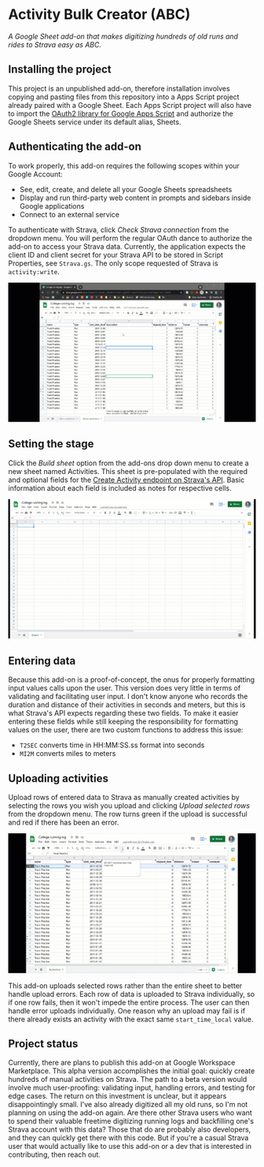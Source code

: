 # Activity Bulk Creator (ABC)

*A Google Sheet add-on that makes digitizing hundreds of old runs and rides to Strava easy as ABC.*

## Installing the project

This project is an unpublished add-on, therefore installation involves copying and pasting files from this repository into a Apps Script project already paired with a Google Sheet. Each Apps Script project will also have to import the [OAuth2 library for Google Apps Script](https://script.google.com/macros/library/d/1B7FSrk5Zi6L1rSxxTDgDEUsPzlukDsi4KGuTMorsTQHhGBzBkMun4iDF/41) and authorize the Google Sheets service under its default alias, Sheets. 

## Authenticating the add-on

To work properly, this add-on requires the following scopes within your Google Account:

* See, edit, create, and delete all your Google Sheets spreadsheets
* Display and run third-party web content in prompts and sidebars inside Google applications
* Connect to an external service

To authenticate with Strava, click *Check Strava connection* from the dropdown menu. You will perform the regular OAuth dance to authorize the add-on to access your Strava data. Currently, the application expects the client ID and client secret for your Strava API to be stored in Script Properties, see `Strava.gs`. The only scope requested of Strava is `activity:write`.

![Authenticate with Strava](assets/authenticate.gif)

## Setting the stage

Click the *Build sheet* option from the add-ons drop down menu to create a new sheet named Activities. This sheet is pre-populated with the required and optional fields for the [Create Activity endpoint on Strava's API](https://developers.strava.com/docs/reference/#api-Activities-createActivity). Basic information about each field is included as notes for respective cells.

![Creating a sheet for uploading Strava activities](assets/create-sheet.gif)

## Entering data

Because this add-on is a proof-of-concept, the onus for properly formatting input values calls upon the user. This version does very little in terms of validating and facilitating user input. I don't know anyone who records the duration and distance of their activities in seconds and meters, but this is what Strava's API expects regarding these two fields. To make it easier entering these fields while still keeping the responsibility for formatting values on the user, there are two custom functions to address this issue: 

* `T2SEC` converts time in HH:MM:SS.ss format into seconds
* `MI2M` converts miles to meters

## Uploading activities

Upload rows of entered data to Strava as manually created activities by selecting the rows you wish you upload and clicking *Upload selected rows* from the dropdown menu. The row turns green if the upload is successful and red if there has been an error.

![Uploading activities](assets/upload.gif)

This add-on uploads selected rows rather than the entire sheet to better handle upload errors. Each row of data is uploaded to Strava individually, so if one row fails, then it won't impede the entire process. The user can then handle error uploads individually. One reason why an upload may fail is if there already exists an activity with the exact same `start_time_local` value.

## Project status

Currently, there are plans to publish this add-on at Google Workspace Marketplace. This alpha version accomplishes the initial goal: quickly create hundreds of manual activities on Strava. The path to a beta version would involve much user-proofing: validating input, handling errors, and testing for edge cases. The return on this investment is unclear, but it appears disappointingly small. I've also already digitized all my old runs, so I'm not planning on using the add-on again. Are there other Strava users who want to spend their valuable freetime digitizing running logs and backfilling one's Strava account with this data? Those that do are probably also developers, and they can quickly get there with this code. But if you're a casual Strava user that would actually like to use this add-on or a dev that is interested in contributing, then reach out.